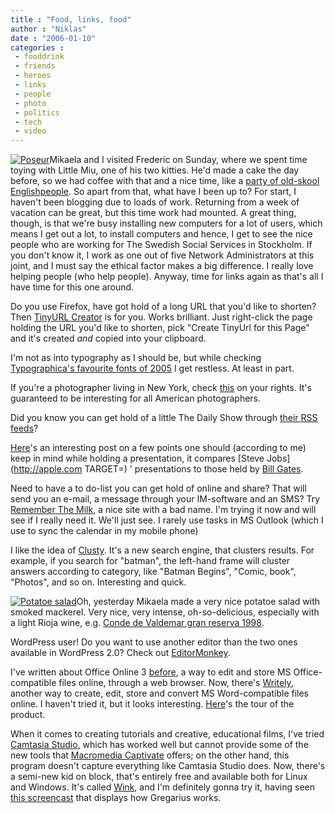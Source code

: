 ```yaml
---
title : "Food, links, food"
author : "Niklas"
date : "2006-01-10"
categories : 
 - fooddrink
 - friends
 - heroes
 - links
 - people
 - photo
 - politics
 - tech
 - video
---
```


[![Poseur](http://static.flickr.com/39/83871034_5b72dd43a5_m.jpg)](https://niklasblog.com/wp-content/plugins/falbum/wp/album.php?show=recent&photo=83871034)Mikaela and I visited Frederic on Sunday, where we spent time toying with Little Miu, one of his two kitties. He'd made a cake the day before, so we had coffee with that and a nice time, like a [party of old-skool Englishpeople](http://www.kristianhoffman.com/images/mumps/mumps-tea-party.jpg). So apart from that, what have I been up to? For start, I haven't been blogging due to loads of work. Returning from a week of vacation can be great, but this time work had mounted. A great thing, though, is that we're busy installing new computers for a lot of users, which means I get out a lot, to install computers and hence, I get to see the nice people who are working for The Swedish Social Services in Stockholm. If you don't know it, I work as one out of five Network Administrators at this joint, and I must say the ethical factor makes a big difference. I really love helping people (who help people). Anyway, time for links again as that's all I have time for this one around.

Do you use Firefox, have got hold of a long URL that you'd like to shorten? Then [TinyURL Creator](http://www.roundtwo.com/product/tinyurl) is for you. Works brilliant. Just right-click the page holding the URL you'd like to shorten, pick "Create TinyUrl for this Page" and it's created _and_ copied into your clipboard.

I'm not as into typography as I should be, but while checking [Typographica's favourite fonts of 2005](http://typographi.com/001045.php) I get restless. At least in part.

If you're a photographer living in New York, check [this](http://insignificantthoughts.com/?p=1762) on your rights. It's guaranteed to be interesting for all American photographers.

Did you know you can get hold of a little The Daily Show through [their RSS feeds](http://www.comedycentral.com/rss/index.jhtml)?

[Here](http://presentationzen.blogs.com/presentationzen/2005/11/the_zen_estheti.html)'s an interesting post on a few points one should (according to me) keep in mind while holding a presentation, it compares [Steve Jobs](http://apple.com TARGET=) ' presentations to those held by [Bill Gates](http://microsoft.com).

Need to have a to do-list you can get hold of online and share? That will send you an e-mail, a message through your IM-software and an SMS? Try [Remember The Milk](https://www.rememberthemilk.com), a nice site with a bad name. I'm trying it now and will see if I really need it. We'll just see. I rarely use tasks in MS Outlook (which I use to sync the calendar in my mobile phone)

I like the idea of [Clusty](http://clusty.com). It's a new search engine, that clusters results. For example, if you search for "batman", the left-hand frame will cluster answers according to category, like "Batman Begins", "Comic, book", "Photos", and so on. Interesting and quick.

[![Potatoe salad](http://static.flickr.com/41/84517087_5a904b53d9_m.jpg)](https://niklasblog.com/wp-content/plugins/falbum/wp/album.php?show=recent&photo=84517087)Oh, yesterday Mikaela made a very nice potatoe salad with smoked mackerel. Very nice, very intense, oh-so-delicious, especially with a light Rioja wine, e.g. [Conde de Valdemar gran reserva 1998](https://niklasblog.com/wp-content/plugins/falbum/wp/album.php?show=recent&photo=84517196).

WordPress user! Do you want to use another editor than the two ones available in WordPress 2.0? Check out [EditorMonkey](http://www.rajprasad.net/plugins/editormonkey).

I've written about Office Online 3 [before](https://niklasblog.com/?p=776), a way to edit and store MS Office-compatible files online, through a web browser. Now, there's [Writely](http://www.writely.com), another way to create, edit, store and convert MS Word-compatible files online. I haven't tried it, but it looks interesting. [Here](http://www.writely.com/BasePage.aspx?action=tour)'s the tour of the product.

When it comes to creating tutorials and creative, educational films, I've tried [Camtasia Studio](http://www.techsmith.com), which has worked well but cannot provide some of the new tools that [Macromedia Captivate](http://www.macromedia.com/software/captivate) offers; on the other hand, this program doesn't capture everything like Camtasia Studio does. Now, there's a semi-new kid on block, that's entirely free and available both for Linux and Windows. It's called [Wink](http://www.debugmode.com/wink), and I'm definitely gonna try it, having seen [this screencast](http://www.tokash.org/gregarius/gregariusScreencast.htm) that displays how Gregarius works.
